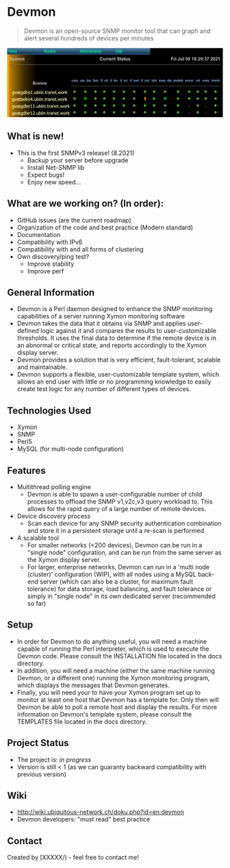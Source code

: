 <!DOCTYPE markdown>
# Devmon
>   Devmon is an open-source SNMP monitor tool that can graph and alert
  several hundreds of devices per minutes

![devmon_current_status](devmon_current_status.png)

## What is new!
- This is the first SNMPv3 release! (8.2021)
  - Backup your server before upgrade
  - Install Net-SNMP lib
  - Expect bugs!
  - Enjoy new speed...

## What are we working on? (In order):
  - GitHub issues (are the current roadmap)
  - Organization of the code and best practice (Modern standard)
  - Documentation
  - Compatibility with IPv6
  - Compatibility with and all forms of clustering
  - Own discovery/ping test?
    - Improve stability
    - Improve perf

## General Information
- Devmon is a Perl daemon designed to enhance the SNMP monitoring capabilities
  of a server running Xymon monitoring software
- Devmon takes the data that it obtains via SNMP and applies user- defined
  logic against it and compares the results to user-customizable thresholds.
  It uses the final data to determine if the remote device is in an abnormal
  or critical state, and reports accordingly to the Xymon display server.
- Devmon provides a solution that is very efficient, fault-tolerant, scalable
  and maintainable.
- Devmon supports a flexible, user-customizable template system, which allows
  an end user with little or no programming knowledge to easily create test
  logic for any number of different types of devices.


## Technologies Used
- Xymon
- SNMP
- Perl5
- MySQL (for multi-node configuration)

## Features

- Multithread polling engine
  - Devmon is able to spawn a user-configurable number of child processes to
    offload the SNMP v1,v2c,v3 query workload to. This allows for the rapid
    query of a large number of remote devices.
- Device discovery process
  - Scan each device for any SNMP security authentication combination and
    store it in a persistent storage until a re-scan is performed
- A scalable tool
  - For smaller networks (<200 devices), Devmon can be run in a "single
    node" configuration, and can be run from the same server as the Xymon
    display server.
  - For larger, enterprise networks, Devmon can run in a 'multi node
    (cluster)' configuration (WIP), with all nodes using a MySQL back- end
    server (which can also be a cluster, for maximum fault tolerance) for data
    storage, load balancing, and fault tolerance or simply in "single node" in
    its own dedicated server (recommended so far)


## Setup
- In order for Devmon to do anything useful, you will need a machine capable
  of running the Perl interpreter, which is used to execute the Devmon code.
  Please consult the INSTALLATION file located in the docs directory.
- In addition, you will need a machine (either the same machine running
  Devmon, or a different one) running the Xymon monitoring program, which
  displays the messages that Devmon generates.
- Finally, you will need your to have your Xymon program set up to monitor at
  least one host that Devmon has a template for. Only then will Devmon be able
  to poll a remote host and display the results. For more information on
  Devmon's template system, please consult the TEMPLATES file located in the
  docs directory.


## Project Status
- The project is: _in progress_
- Version is still < 1 (as we can guaranty backward compatibility with
  previous version)



## Wiki
- http://wiki.ubiquitous-network.ch/doku.php?id=en:devmon
- Devmon developers: "must read" best practice


## Contact
Created by [XXXXX/) - feel free to contact me!
